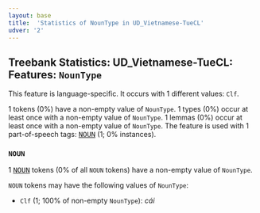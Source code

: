 ```yaml
---
layout: base
title:  'Statistics of NounType in UD_Vietnamese-TueCL'
udver: '2'
---
```


## Treebank Statistics: UD_Vietnamese-TueCL: Features: `NounType`

This feature is language-specific.
It occurs with 1 different values: `Clf`.

1 tokens (0%) have a non-empty value of `NounType`.
1 types (0%) occur at least once with a non-empty value of `NounType`.
1 lemmas (0%) occur at least once with a non-empty value of `NounType`.
The feature is used with 1 part-of-speech tags: <tt><a href="vi_tuecl-pos-NOUN.html">NOUN</a></tt> (1; 0% instances).

### `NOUN`

1 <tt><a href="vi_tuecl-pos-NOUN.html">NOUN</a></tt> tokens (0% of all `NOUN` tokens) have a non-empty value of `NounType`.

`NOUN` tokens may have the following values of `NounType`:

* `Clf` (1; 100% of non-empty `NounType`): <em>cái</em>

